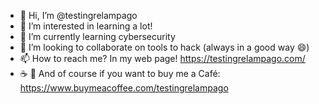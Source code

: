 - 👋 Hi, I’m @testingrelampago
- 👀 I’m interested in learning a lot!
- 🌱 I’m currently learning cybersecurity
- 💞️ I’m looking to collaborate on tools to hack (always in a good way 😄)
- 📫 How to reach me? In my web page! https://testingrelampago.com/
- ☕ 🍰 And of course if you want to buy me a Café: https://www.buymeacoffee.com/testingrelampago

<!---
testingrelampago/testingrelampago is a ✨ special ✨ repository because its `README.md` (this file) appears on your GitHub profile.
You can click the Preview link to take a look at your changes.
--->
